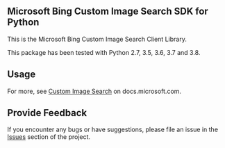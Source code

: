 ## Microsoft Bing Custom Image Search SDK for Python

This is the Microsoft Bing Custom Image Search Client Library.

This package has been tested with Python 2.7, 3.5, 3.6, 3.7 and 3.8.


## Usage

For more, see [Custom Image Search](https://docs.microsoft.com/en-us/bing/search-apis/bing-custom-search/overview)
on docs.microsoft.com.

## Provide Feedback

If you encounter any bugs or have suggestions, please file an issue in
the [Issues](https://github.com/microsoft/bing-search-sdk-for-python/issues)
section of the project.

